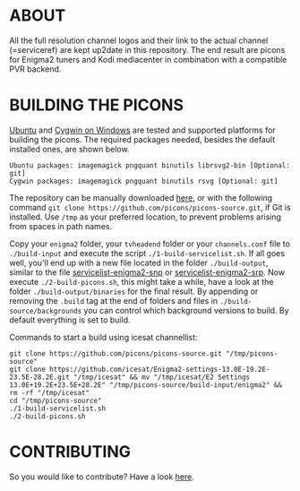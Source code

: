 ABOUT
=====

All the full resolution channel logos and their link to the actual channel (=serviceref) are kept up2date in this repository. The end result are picons for Enigma2 tuners and Kodi mediacenter in combination with a compatible PVR backend.

BUILDING THE PICONS
===================

[Ubuntu](http://www.ubuntu.com/download) and [Cygwin on Windows](https://cygwin.com/install.html) are tested and supported platforms for building the picons. The required packages needed, besides the default installed ones, are shown below.

```
Ubuntu packages: imagemagick pngquant binutils librsvg2-bin [Optional: git]
Cygwin packages: imagemagick pngquant binutils rsvg [Optional: git]
```

The repository can be manually downloaded [here](https://github.com/picons/picons-source/archive/master.zip), or with the following command `git clone https://github.com/picons/picons-source.git`, if Git is installed. Use `/tmp` as your preferred location, to prevent problems arising from spaces in path names.

Copy your `enigma2` folder, your `tvheadend` folder or your `channels.conf` file to `./build-input` and execute the script `./1-build-servicelist.sh`. If all goes well, you'll end up with a new file located in the folder `./build-output`, similar to the file [servicelist-enigma2-snp](https://gist.githubusercontent.com/picons/64f50aec02244e7af1e2/raw/df223a0d3a83f1bf867c49bf566b4a0c4285304b/servicelist-enigma2-snp) or [servicelist-enigma2-srp](https://gist.githubusercontent.com/picons/f7a16dcc8886367954ef/raw/6b654aa30798aa92a9c0385b5f4203b0dc82827d/servicelist-enigma2-srp). Now execute `./2-build-picons.sh`, this might take a while, have a look at the folder `./build-output/binaries` for the final result. By appending or removing the `.build` tag at the end of folders and files in `./build-source/backgrounds` you can control which background versions to build. By default everything is set to build.

Commands to start a build using icesat channellist:

```
git clone https://github.com/picons/picons-source.git "/tmp/picons-source"
git clone https://github.com/icesat/Enigma2-settings-13.0E-19.2E-23.5E-28.2E.git "/tmp/icesat" && mv "/tmp/icesat/E2 Settings 13.0E+19.2E+23.5E+28.2E" "/tmp/picons-source/build-input/enigma2" && rm -rf "/tmp/icesat"
cd "/tmp/picons-source"
./1-build-servicelist.sh
./2-build-picons.sh
```

CONTRIBUTING
============

So you would like to contribute? Have a look [here](https://github.com/picons/picons-source/blob/master/CONTRIBUTING.md).
